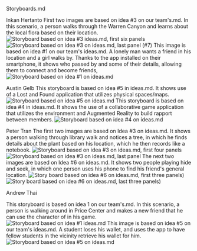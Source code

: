 Storyboards.md

Inkan Hertanto 
First two images are based on idea #3 on our team's.md. In this scenario, a person walks through the Warren Canyon and learns about the local flora based on their location.
![Storyboard based on idea #3 ideas.md, first six panels](https://github.com/Laverii/PokeBoops/blob/master/Storyboards/Storyboard_Idea3_Front_Inkan.jpg)
![Storyboard based on  idea #3 on ideas.md, last panel (#7)](https://github.com/Laverii/PokeBoops/blob/master/Storyboards/Storyboard_Idea3_Back_Inkan.jpg)
This image is based on idea #1 on our team's ideas.md. A lonely man wants a friend in his location and a girl walks by. Thanks to the app installed on their smartphone, it shows who passed by and some of their details, allowing them to connect and become friends,
![Storyboard based on idea #1 on ideas.md](https://github.com/Laverii/PokeBoops/blob/master/Storyboards/Storyboard_Idea1_Inkan.jpg)

Austin Gelb
This storyboard is based on idea #5 in ideas.md. It shows use of a Lost and Found application that utilizes physical spaces/maps.
![Storyboard based on idea #5 on ideas.md](https://github.com/Laverii/PokeBoops/blob/master/Storyboards/Austin_Storyboard_LostandFound.jpg)
This storyboard is based on idea #4 in ideas.md. It shows the use of a collaborative game application that utilizes the environment and Augmented Reality to build rapport between members.
![Storyboard based on idea #4 on ideas.md](https://github.com/Laverii/PokeBoops/blob/master/Storyboards/Austin_Storyboard_AR.jpg)

Peter Tran
The first two images are based on Idea #3 on ideas.md. It shows a person walking through library walk and notices a tree, in which
he finds details about the plant based on his location, which he then records like a notebook.
![Storyboard based on idea #3 on ideas.md, first four panels](https://github.com/Laverii/PokeBoops/blob/master/Storyboards/Storyboard_Idea_3_part1_Peter.jpg)
![Storyboard based on idea #3 on ideas.md, last panel](https://github.com/Laverii/PokeBoops/blob/master/Storyboards/Storyboard_Idea_3_part2_Peter.jpg)
The next two images are based on Idea #6 on ideas.md. It shows two people playing hide and seek, in which one person uses his phone to find
his friend's general location.
![Story board based on idea #6 on ideas.md, first three panels](https://github.com/Laverii/PokeBoops/blob/master/Storyboards/Storyboard_Idea_6_part1_Peter.jpg))
![Story board based on idea #6 on ideas.md, last three panels](https://github.com/Laverii/PokeBoops/blob/master/Storyboards/Storyboard_Idea_6_part2_Peter.jpg))

Andrew Thai 

This storyboard is based on idea 1 on our team's.md. In this scenario, a person is walking around in Price Center and makes a new friend that he can use the character of in his game.
![Storyboard based on idea #1 ideas.md](https://github.com/Laverii/PokeBoops/blob/master/Storyboards/Storyboard_Idea1_Andrew.jpg)
This image is based on idea #5 on our team's ideas.md. A student loses his wallet, and uses the app to have fellow students in the vicinity retrieve his wallet for him.  
![Storyboard based on idea #5 on ideas.md](https://github.com/Laverii/PokeBoops/blob/master/Storyboards/Storyboard_Idea5_Andrew.jpg)